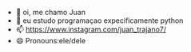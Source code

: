 - 👋 oi, me chamo Juan
- 👀 eu estudo programaçao expecificamente python 
- 📫 https://www.instagram.com/juan_trajano7/
- 😄 Pronouns:ele/dele
